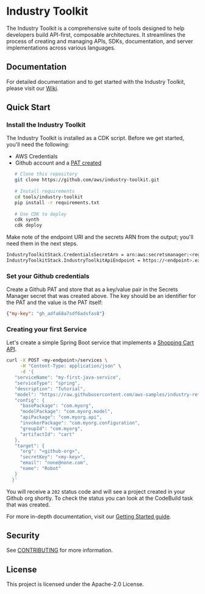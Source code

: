 # Industry Toolkit

The Industry Toolkit is a comprehensive suite of tools designed to help developers build API-first, composable architectures. It streamlines the process of creating and managing APIs, SDKs, documentation, and server implementations across various languages.

## Documentation

For detailed documentation and to get started with the Industry Toolkit, please visit our [Wiki](https://github.com/aws/industry-toolkit/wiki).

## Quick Start

### Install the Industry Toolkit
The Industry Toolkit is installed as a CDK script. Before we get started, you'll need the following:

- AWS Credentials
- Github account and a [PAT created](https://docs.github.com/en/authentication/keeping-your-account-and-data-secure/managing-your-personal-access-tokens)

```bash
   # Clone this repository
   git clone https://github.com/aws/industry-toolkit.git
   
   # Install requirements
   cd tools/industry-toolkit
   pip install -r requirements.txt
   
   # Use CDK to deploy
   cdk synth
   cdk deploy
```

Make note of the endpoint URI and the secrets ARN from the output; you'll need them in the next steps.

```bash
IndustryToolkitStack.CredentialsSecretArn = arn:aws:secretsmanager:<region>:<account>:secret:IndustryToolkitCredentials
IndustryToolkitStack.IndustryToolkitApiEndpoint = https://<endpoint>.execute-api.<region>.amazonaws.com/prod/

```

### Set your Github credentials
Create a Github PAT and store that as a key/value pair in the Secrets Manager secret that was created above. The key should be an identifier for the PAT and the value is the PAT itself:
```json
{"my-key": "gh_adfa68a7sdf6adsfas8"}
```

### Creating your first Service
Let's create a simple Spring Boot service that implements a [Shopping Cart API](https://raw.githubusercontent.com/aws-samples/industry-reference-models/refs/heads/main/domains/retail/models/cart/model/cart.openapi.yaml).

```bash
curl -X POST <my-endpoint>/services \
     -H "Content-Type: application/json" \
     -d '{
   "serviceName": "my-first-java-service",
   "serviceType": "spring",
   "description": "Tutorial",
   "model": "https://raw.githubusercontent.com/aws-samples/industry-reference-models/refs/heads/main/domains/retail/models/cart/model/cart.openapi.yaml",
   "config": {
     "basePackage": "com.myorg",
     "modelPackage": "com.myorg.model",
     "apiPackage": "com.myorg.api",
     "invokerPackage": "com.myorg.configuration",
     "groupId": "com.myorg",
     "artifactId": "cart"
   },
   "target": {
     "org": "<github-org>",
     "secretKey": "<my-key>",
     "email": "none@none.com",
     "name": "Robot"
   }
  }'
```

You will receive a `202` status code and will see a project created in your Github org shortly. To check the status you can look at the CodeBuild task that was created.

For more in-depth documentation, visit our [Getting Started guide](https://github.com/aws/industry-toolkit/wiki/01:-Getting-Started).

## Security

See [CONTRIBUTING](CONTRIBUTING.md#security-issue-notifications) for more information.

## License

This project is licensed under the Apache-2.0 License.

